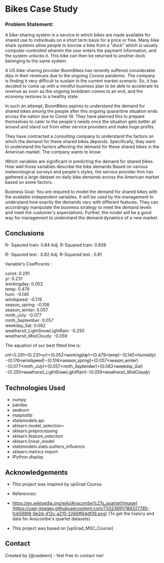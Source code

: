 # Bikes Case Study

### Problem Statement:
A bike-sharing system is a service in which bikes are made available for shared use to individuals on a short term basis for a price or free. Many bike share systems allow people to borrow a bike from a "dock" which is usually computer-controlled wherein the user enters the payment information, and the system unlocks it. This bike can then be returned to another dock belonging to the same system.


A US bike-sharing provider BoomBikes has recently suffered considerable dips in their revenues due to the ongoing Corona pandemic. The company is finding it very difficult to sustain in the current market scenario. So, it has decided to come up with a mindful business plan to be able to accelerate its revenue as soon as the ongoing lockdown comes to an end, and the economy restores to a healthy state. 


In such an attempt, BoomBikes aspires to understand the demand for shared bikes among the people after this ongoing quarantine situation ends across the nation due to Covid-19. They have planned this to prepare themselves to cater to the people's needs once the situation gets better all around and stand out from other service providers and make huge profits.


They have contracted a consulting company to understand the factors on which the demand for these shared bikes depends. Specifically, they want to understand the factors affecting the demand for these shared bikes in the American market. The company wants to know:

Which variables are significant in predicting the demand for shared bikes.
How well those variables describe the bike demands
Based on various meteorological surveys and people's styles, the service provider firm has gathered a large dataset on daily bike demands across the American market based on some factors. 


Business Goal:
You are required to model the demand for shared bikes with the available independent variables. It will be used by the management to understand how exactly the demands vary with different features. They can accordingly manipulate the business strategy to meet the demand levels and meet the customer's expectations. Further, the model will be a good way for management to understand the demand dynamics of a new market. 

## Conclusions
R- Sqaured train: 0.84 Adj. R-Squared train: 0.838

R- Sqaured test : 0.82 Adj. R-Squared test : 0.81

Variable's Coefficents :

const:                             0.291  
yr:                                0.231  
workingday:                        0.052  
temp:                              0.479  
hum:                              -0.145  
windspeed:                        -0.176  
season_spring:                    -0.108  
season_winter:                     0.057  
mnth_July:                        -0.077  
mnth_September:                    0.057  
weekday_Sat:                       0.062  
weathersit_LightSnowLightRain:    -0.250  
weathersit_MistCloudy:            -0.059  



<!-- You don't have to answer all the questions - just the ones relevant to your project. -->
The equation of our best fitted line is:

𝑐𝑛𝑡=0.291+(0.231×𝑦𝑟)+(0.052×𝑤𝑜𝑟𝑘𝑖𝑛𝑔𝑑𝑎𝑦)+(0.479×𝑡𝑒𝑚𝑝)−(0.145×𝐻𝑢𝑚𝑖𝑑𝑖𝑡𝑦)−(0.176×𝑤𝑖𝑛𝑑𝑠𝑝𝑒𝑒𝑑)−(0.108×𝑠𝑒𝑎𝑠𝑜𝑛_𝑠𝑝𝑟𝑖𝑛𝑔)+(0.057×𝑠𝑒𝑎𝑠𝑜𝑛_𝑤𝑖𝑛𝑡𝑒𝑟)−(0.077×𝑚𝑛𝑡ℎ_𝐽𝑢𝑙𝑦)+(0.057×𝑚𝑛𝑡ℎ_𝑆𝑒𝑝𝑡𝑒𝑚𝑏𝑒𝑟)+(0.062×𝑤𝑒𝑒𝑘𝑑𝑎𝑦_𝑆𝑎𝑡)−(0.250×𝑤𝑒𝑎𝑡ℎ𝑒𝑟𝑠𝑖𝑡_𝐿𝑖𝑔ℎ𝑡𝑆𝑛𝑜𝑤𝐿𝑖𝑔ℎ𝑡𝑅𝑎𝑖𝑛)−(0.059×𝑤𝑒𝑎𝑡ℎ𝑒𝑟𝑠𝑖𝑡_𝑀𝑖𝑠𝑡𝐶𝑙𝑜𝑢𝑑𝑦)

## Technologies Used
- numpy 
- pandas  
- seaborn  
- matplotlib  
- statsmodels.api   
- sklearn.model_selection=
- sklearn.preprocessing 
- sklearn.feature_selection 
- sklearn.linear_model 
- statsmodels.stats.outliers_influence 
- sklearn.metrics import 
- IPython.display



## Acknowledgements
- This project was inspired by upGrad Course.
- References:
-  https://en.wikipedia.org/wiki/Anscombe%27s_quartet![image](https://user-images.githubusercontent.com/73323691/188327785-fcb598f8-9e2d-412c-a210-2266ff64df09.png) (To get the history and data for Anscombe's quartet datasets)

- This project was based on [upGrad_MSC_Course]


## Contact
Created by [@nadeem] - feel free to contact me!
